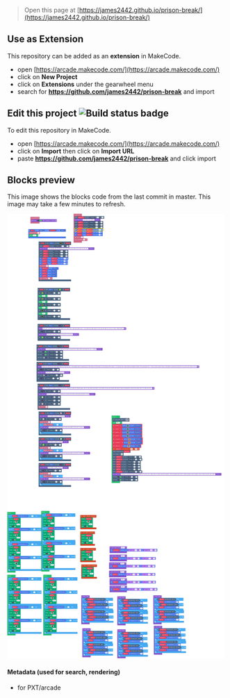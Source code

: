 


> Open this page at [https://james2442.github.io/prison-break/](https://james2442.github.io/prison-break/)

## Use as Extension

This repository can be added as an **extension** in MakeCode.

* open [https://arcade.makecode.com/](https://arcade.makecode.com/)
* click on **New Project**
* click on **Extensions** under the gearwheel menu
* search for **https://github.com/james2442/prison-break** and import

## Edit this project ![Build status badge](https://github.com/james2442/prison-break/workflows/MakeCode/badge.svg)

To edit this repository in MakeCode.

* open [https://arcade.makecode.com/](https://arcade.makecode.com/)
* click on **Import** then click on **Import URL**
* paste **https://github.com/james2442/prison-break** and click import

## Blocks preview

This image shows the blocks code from the last commit in master.
This image may take a few minutes to refresh.

![A rendered view of the blocks](https://github.com/james2442/prison-break/raw/master/.github/makecode/blocks.png)

#### Metadata (used for search, rendering)

* for PXT/arcade
<script src="https://makecode.com/gh-pages-embed.js"></script><script>makeCodeRender("{{ site.makecode.home_url }}", "{{ site.github.owner_name }}/{{ site.github.repository_name }}");</script>

